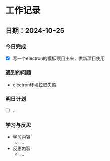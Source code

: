 # 工作记录

## 日期：2024-10-25

### 今日完成

- [x] 写一个electron的模板项目出来，供新项目使用

### 遇到的问题

- electron环境拉取失败

### 明日计划

- [ ] ...

### 学习与反思

- 学习内容
  - ...
- 反思内容
  - ...

